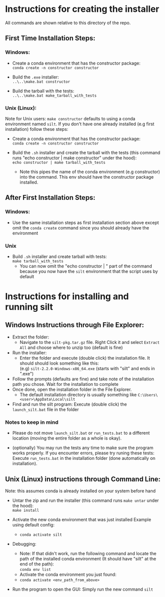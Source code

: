 # Instructions for creating the installer

All commands are shown relative to this directory of the repo.

## First Time Installation Steps:

### Windows:

- Create a conda environment that has the constructor package:  
  `conda create -n constructor constructor`

- Build the `.exe` installer:  
  `..\..\make.bat constructor`

- Build the tarball with the tests:  
  `..\..\make.bat make_tarball_with_tests`  

### Unix (Linux):
Note for Unix users: `make constructor` defaults to using a conda environment named `silt`. If you don't have one already installed (e.g first installation) follow these steps:

- Create a conda environment that has the constructor package:  
  `conda create -n constructor constructor`

- Build the `.sh` installer and create the tarball with the tests (this command runs "echo constructor | make constructor" under the hood):  
  `echo constructor | make tarball_with_tests`
  - Note this pipes the name of the conda environment (e.g constructor) into the command. This env should have the constructor package installed.

## After First Installation Steps:

### Windows:
- Use the same installation steps as first installation section above except omit the `conda create` command since you should already have the environment

### Unix
- Build `.sh` installer and create tarball with tests:  
  `make tarball_with_tests`
  - You can now omit the "echo constructor | " part of the command because you now have the `silt` environment that the script uses by default


# Instructions for installing and running silt

## Windows Instructions through File Explorer:

- Extract the folder:  
  - Navigate to the `silt-pkg.tar.gz` file. Right Click it and select `Extract All` and choose where to unzip too (default is fine)
- Run the installer:
  - Enter the folder and execute (double click) the installation file. It should should look something like this:  
  (e.g) `silt-2.2.0-Windows-x86_64.exe` (starts with "silt" and ends in ".exe")
- Follow the prompts (defaults are fine) and take note of the installation path you chose. Wait for the installation to complete
- Once done, open the installation folder in the File Explorer.
  - The default installation directory is usually something like `C:\Users\<user>\AppData\Local\silt`
- Find and run the silt program: Execute (double click) the `launch_silt.bat` file in the folder

### Notes to keep in mind
- Please do not move `launch_silt.bat` or `run_tests.bat` to a different location (moving the entire folder as a whole is okay).

- (optionally) You may run the tests any time to make sure the program works properly. If you encounter errors, please try runing these tests: Execute `run_tests.bat` in the installation folder (done automatically on installation).


## Unix (Linux) instructions through Command Line:
Note: this assumes conda is already installed on your system before hand

- Untar the zip and run the installer (this command runs `make untar` under the hood):  
  `make install`


- Activate the new conda environment that was just installed
  Example using default config:
  - `conda activate silt`
<!-- - Windows: `conda activate ~\AppData\Local\silt` -->
  - Debugging:
    - Note: If that didn't work, run the following command and locate the path of the installed conda environment (It should have "silt" at the end of the path):  
    `conda env list`
    - Activate the conda environment you just found:
    - `conda activate <env_path_from_above>`

- Run the program to open the GUI: Simply run the new command `silt`
